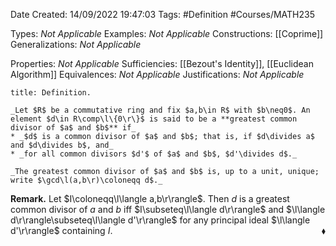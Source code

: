 <div class="topSpace"></div>

Date Created: 14/09/2022 19:47:03
Tags: #Definition #Courses/MATH235

Types: _Not Applicable_
Examples: _Not Applicable_
Constructions: [[Coprime]]
Generalizations: _Not Applicable_

Properties: _Not Applicable_
Sufficiencies: [[Bezout's Identity]], [[Euclidean Algorithm]]
Equivalences: _Not Applicable_
Justifications: _Not Applicable_

``` ad-Definition
title: Definition.

_Let $R$ be a commutative ring and fix $a,b\in R$ with $b\neq0$. An element $d\in R\comp\l\{0\r\}$ is said to be a **greatest common divisor of $a$ and $b$** if_
* _$d$ is a common divisor of $a$ and $b$; that is, if $d\divides a$ and $d\divides b$, and_
* _for all common divisors $d'$ of $a$ and $b$, $d'\divides d$._

_The greatest common divisor of $a$ and $b$ is, up to a unit, unique; write $\gcd\l(a,b\r)\coloneqq d$._

```

**Remark.** Let $I\coloneqq\l\langle a,b\r\rangle$. Then $d$ is a greatest common divisor of $a$ and $b$ iff $I\subseteq\l\langle d\r\rangle$ and $\l\langle d\r\rangle\subseteq\l\langle d'\r\rangle$ for any principal ideal $\l\langle d'\r\rangle$ containing $I$.<span style="float:right;">$\blacklozenge$</span>
